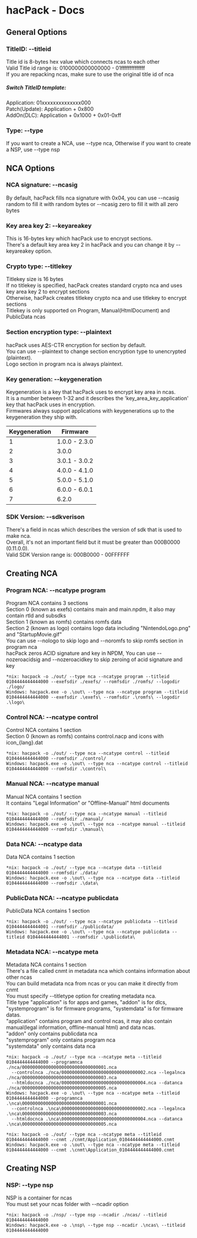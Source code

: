 # hacPack - Docs

## General Options

### TitleID: --titleid

Title id is 8-bytes hex value which connects ncas to each other  
Valid Title id range is: 0100000000000000 - 01ffffffffffffff  
If you are repacking ncas, make sure to use the original title id of nca  

##### Switch TitleID template:

Application: 01xxxxxxxxxxxxxx000  
Patch(Update): Application + 0x800  
AddOn(DLC): Application + 0x1000 + 0x01-0xff

### Type: --type

If you want to create a NCA, use --type nca, Otherwise if you want to create a NSP, use --type nsp  

## NCA Options

### NCA signature: --ncasig

By default, hacPack fills nca signature with 0x04, you can use --ncasig random to fill it with random bytes or --ncasig zero to fill it with all zero bytes

### Key area key 2: --keyareakey

This is 16-bytes key which hacPack use to encrypt sections.  
There's a default key area key 2 in hacPack and you can change it by --keyareakey option.

### Crypto type: --titlekey

Titlekey size is 16 bytes  
If no titlekey is specified, hacPack creates standard crypto nca and uses key area key 2 to encrypt sections  
Otherwise, hacPack creates titlekey crypto nca and use titlekey to encrypt sections  
Titlekey is only supported on Program, Manual(HtmlDocument) and PublicData ncas  

### Section encryption type: --plaintext

hacPack uses AES-CTR encryption for section by default.  
You can use --plaintext to change section encryption type to unencrypted (plaintext).  
Logo section in program nca is always plaintext.

### Key generation: --keygeneration

Keygeneration is a key that hacPack uses to encrypt key area in ncas.  
It is a number between 1-32 and it describes the 'key_area_key_application' key that hacPack uses in encryption.  
Firmwares always support applications with keygenerations up to the keygeneration they ship with.  

Keygeneration | Firmware
--------------| --------
1 | 1.0.0 - 2.3.0
2 | 3.0.0
3 | 3.0.1 - 3.0.2
4 | 4.0.0 - 4.1.0
5 | 5.0.0 - 5.1.0
6 | 6.0.0 - 6.0.1
7 | 6.2.0

### SDK Version: --sdkverison

There's a field in ncas which describes the version of sdk that is used to make nca.  
Overall, it's not an important field but it must be greater than 000B0000 (0.11.0.0).  
Valid SDK Version range is: 000B0000 - 00FFFFFF

## Creating NCA

### Program NCA: --ncatype program

Program NCA contains 3 sections  
Section 0 (known as exefs) contains main and main.npdm, it also may contain rtld and subsdks  
Section 1 (known as romfs) contains romfs data  
Section 2 (known as logo) contains logo data including "NintendoLogo.png" and "StartupMovie.gif"  
You can use --nologo to skip logo and --noromfs to skip romfs section in program nca  
hacPack zeros ACID signature and key in NPDM, You can use --nozeroacidsig and --nozeroacidkey to skip zeroing of acid signature and key  

```
*nix: hacpack -o ./out/ --type nca --ncatype program --titleid 0104444444444000 --exefsdir ./exefs/ --romfsdir ./romfs/ --logodir ./logo/  
Windows: hacpack.exe -o .\out\ --type nca --ncatype program --titleid 0104444444444000 --exefsdir .\exefs\ --romfsdir .\romfs\ --logodir .\logo\
```

### Control NCA: --ncatype control

Control NCA contains 1 section  
Section 0 (known as romfs) contains control.nacp and icons with icon_{lang}.dat  

```
*nix: hacpack -o ./out/ --type nca --ncatype control --titleid 0104444444444000 --romfsdir ./control/
Windows: hacpack.exe -o .\out\ --type nca --ncatype control --titleid 0104444444444000 --romfsdir .\control\
```

### Manual NCA: --ncatype manual

Manual NCA contains 1 section  
It contains "Legal Information" or "Offline-Manual" html documents  

```
*nix: hacpack -o ./out/ --type nca --ncatype manual --titleid 0104444444444000 --romfsdir ./manual/
Windows: hacpack.exe -o .\out\ --type nca --ncatype manual --titleid 0104444444444000 --romfsdir .\manual\
```

### Data NCA: --ncatype data

Data NCA contains 1 section  

```
*nix: hacpack -o ./out/ --type nca --ncatype data --titleid 0104444444444000 --romfsdir ./data/
Windows: hacpack.exe -o .\out\ --type nca --ncatype data --titleid 0104444444444000 --romfsdir .\data\
```

### PublicData NCA: --ncatype publicdata

PublicData NCA contains 1 section  

```
*nix: hacpack -o ./out/ --type nca --ncatype publicdata --titleid 0104444444444001 --romfsdir ./publicdata/
Windows: hacpack.exe -o .\out\ --type nca --ncatype publicdata --titleid 0104444444444001 --romfsdir .\publicdata\
```

### Metadata NCA: --ncatype meta

Metadata NCA contains 1 section  
There's a file called cnmt in metadata nca which contains information about other ncas  
You can build metadata nca from ncas or you can make it directly from cnmt  
You must specify --titletype option for creating metadata nca.  
Title type  "application" is for apps and games, "addon" is for dlcs, "systemprogram" is for firmware programs, "systemdata" is for firmware datas.  
"application" contains program and control ncas, it may also contain manual(legal information, offline-manual html) and data ncas.  
"addon" only contains publicdata nca  
"systemprogram" only contains program nca  
"systemdata" only contains data nca  

```
*nix: hacpack -o ./out/ --type nca --ncatype meta --titleid 0104444444444000 --programnca ./nca/00000000000000000000000000000001.nca
  --controlnca ./nca/00000000000000000000000000000002.nca --legalnca ./nca/00000000000000000000000000000003.nca
  --htmldocnca ./nca/00000000000000000000000000000004.nca --datanca ./nca/00000000000000000000000000000005.nca  
Windows: hacpack.exe -o .\out\ --type nca --ncatype meta --titleid 0104444444444000 --programnca .\nca\00000000000000000000000000000001.nca
  --controlnca .\nca\00000000000000000000000000000002.nca --legalnca .\nca\00000000000000000000000000000003.nca
  --htmldocnca .\nca\00000000000000000000000000000004.nca --datanca .\nca\00000000000000000000000000000005.nca  
```

```
*nix: hacpack -o ./out/ --type nca --ncatype meta --titleid 0104444444444000 --cnmt ./cnmt/Application_0104444444444000.cnmt  
Windows: hacpack.exe -o .\out\ --type nca --ncatype meta --titleid 0104444444444000 --cnmt .\cnmt\Application_0104444444444000.cnmt  
```

## Creating NSP

### NSP: --type nsp

NSP is a container for ncas  
You must set your ncas folder with --ncadir option  

```
*nix: hacpack -o ./nsp/ --type nsp --ncadir ./ncas/ --titleid 0104444444444000
Windows: hacpack.exe -o .\nsp\ --type nsp --ncadir .\ncas\ --titleid 0104444444444000
```
